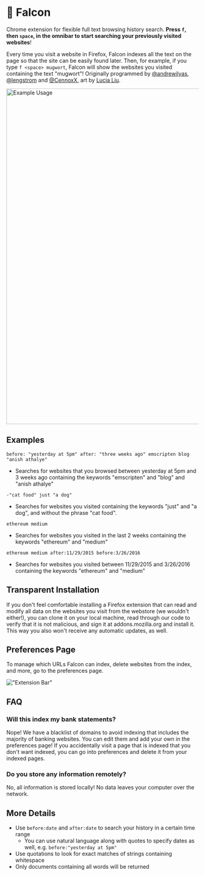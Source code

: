 # 🦅 Falcon

Chrome extension for flexible full text browsing history search. **Press `f`, then `space`, in the omnibar to start searching your previously visited websites**! 

Every time you visit a website in Firefox, Falcon indexes all the text on the page so that the site can be easily found later. Then, for example, if you type `f <space> mugwort`, Falcon will show the websites you visited containing the text "mugwort"! Originally programmed by [@andrewilyas](https://github.com/andrewilyas), [@lengstrom](https://github.com/lengstrom) and [@CennoxX](https://github.com/cennoxx), art by [Lucia Liu](http://lucialiu.me).

<img src="Falcon.gif" alt="Example Usage" width="880px"/>

## Examples

`before: "yesterday at 5pm" after: "three weeks ago" emscripten blog "anish athalye"` 
- Searches for websites that you browsed between yesterday at 5pm and 3 weeks ago containing the keywords "emscripten" and "blog" and "anish athalye"

`-"cat food" just "a dog"`
- Searches for websites you visited containing the keywords "just" and "a dog", and without the phrase "cat food".

`ethereum medium` 
- Searches for websites you visited in the last 2 weeks containing the keywords "ethereum" and "medium"

`ethereum medium after:11/29/2015 before:3/26/2016` 
- Searches for websites you visited between 11/29/2015 and 3/26/2016 containing the keywords "ethereum" and "medium"

## Transparent Installation
If you don't feel comfortable installing a Firefox extension that can read and modify all data on the websites you visit from the webstore (we wouldn't either!), you can clone it on your local machine, read through our code to verify that it is not malicious, and sign it at addons.mozilla.org and install it. This way you also won't receive any automatic updates, as well. 

## Preferences Page
To manage which URLs Falcon can index, delete websites from the index, and more, go to the preferences page.

!["Extension Bar"](http://i.imgur.com/w6cdWsc.png "Extension Bar")

## FAQ
### Will this index my bank statements?
Nope! We have a blacklist of domains to avoid indexing that includes the majority of banking websites. You can edit them and add your own in the preferences page! If you accidentally visit a page that is indexed that you don't want indexed, you can go into preferences and delete it from your indexed pages. 

### Do you store any information remotely?
No, all information is stored locally! No data leaves your computer over the network.

## More Details
- Use `before:date` and `after:date` to search your history in a certain time range
  - You can use natural language along with quotes to specify dates as well, e.g. `before:"yesterday at 5pm"`
- Use quotations to look for exact matches of strings containing whitespace
- Only documents containing all words will be returned
